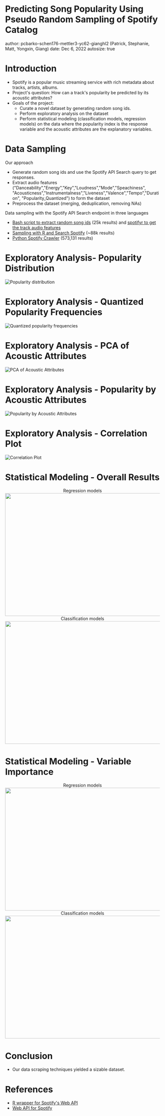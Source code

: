 Predicting Song Popularity Using Pseudo Random Sampling of Spotify Catalog
========================================================
author: pcbarko-schen176-mettler3-yc62-gianghl2 (Patrick, Stephanie, Matt, Yongxin, Giang)
date: Dec 6, 2022
autosize: true


Introduction
========================================================
- Spotify is a popular music streaming service with rich metadata about tracks, artists, albums.
- Project's question: How can a track's popularity be predicted by its acoustic attributes?
- Goals of the project:
  + Curate a novel dataset by generating random song ids.
  + Perform exploratory analysis on the dataset
  + Perform statistical modeling (classification models, regression models) on the data where the popularity index is the
  response variable and the acoustic attributes are the explanatory variables.


Data Sampling
========================================================
Our approach
- Generate random song ids and use the Spotify API Search query to get responses.
- Extract audio features ("Danceability","Energy","Key","Loudness","Mode","Speachiness",
"Acousticness","Instrumentalness","Liveness","Valence","Tempo","Duration",
"Popularity_Quantized") to form the dataset
- Preprocess the dataset (merging, deduplication, removing NAs)

Data sampling with the Spotify API Search endpoint in three languages
- [Bash script to extract random song ids](https://github.com/illinois-stat447/fa22-prj-pcbarko-schen176--mettler3-yc62-gianghl2/blob/main/Old_Analysis/spotify_scraping.sh) (25k results) and [spotifyr to get the track audio features](https://github.com/illinois-stat447/fa22-prj-pcbarko-schen176--mettler3-yc62-gianghl2/blob/main/Old_Analysis/track_features_25k.R)
- [Sampling with R and Search Spotify](https://github.com/illinois-stat447/fa22-prj-pcbarko-schen176--mettler3-yc62-gianghl2/blob/main/Old_Analysis/Sampling_Using_SearchSpotify.R) (~88k results)
- [Python Spotify Crawler](https://github.com/illinois-stat447/fa22-prj-pcbarko-schen176--mettler3-yc62-gianghl2/blob/main/Old_Analysis/Use%20Python%20to%20get%20Spotify%20Data) (573,131 results)

Exploratory Analysis- Popularity Distribution
========================================================
![Popularity distribution](https://raw.githubusercontent.com/illinois-stat447/fa22-prj-pcbarko-schen176--mettler3-yc62-gianghl2/main/Final_Project/Descriptive%20Plots/image001.png)

Exploratory Analysis - Quantized Popularity Frequencies
========================================================
![Quantized popularity frequencies](https://raw.githubusercontent.com/illinois-stat447/fa22-prj-pcbarko-schen176--mettler3-yc62-gianghl2/main/Final_Project/Descriptive%20Plots/image002.png)

Exploratory Analysis - PCA of Acoustic Attributes
========================================================
![PCA of Acoustic Attributes](https://raw.githubusercontent.com/illinois-stat447/fa22-prj-pcbarko-schen176--mettler3-yc62-gianghl2/main/Final_Project/Descriptive%20Plots/image003.png)

Exploratory Analysis - Popularity by Acoustic Attributes
========================================================
![Popularity by Acoustic Attributes](https://raw.githubusercontent.com/illinois-stat447/fa22-prj-pcbarko-schen176--mettler3-yc62-gianghl2/main/Final_Project/Descriptive%20Plots/image004.png)

Exploratory Analysis - Correlation Plot
========================================================
![Correlation Plot](https://raw.githubusercontent.com/illinois-stat447/fa22-prj-pcbarko-schen176--mettler3-yc62-gianghl2/main/Final_Project/Descriptive%20Plots/image005.png)


Statistical Modeling - Overall Results
========================================================

<div align="center"> Regression models </div>
<div align="center">
<img src="https://raw.githubusercontent.com/illinois-stat447/fa22-prj-pcbarko-schen176--mettler3-yc62-gianghl2/main/Final_Project/reg_summary.png" width=600 height=400>
</div>

<div align="center"> Classification models </div>
<div align="center">
<img src="https://raw.githubusercontent.com/illinois-stat447/fa22-prj-pcbarko-schen176--mettler3-yc62-gianghl2/main/Final_Project/cl_summary.png" width=600 height=400>
</div>


Statistical Modeling - Variable Importance
========================================================
<div align="center"> Regression models </div>
<div align="center">
<img src="https://raw.githubusercontent.com/illinois-stat447/fa22-prj-pcbarko-schen176--mettler3-yc62-gianghl2/main/Final_Project/rf_reg_varimp.png" width=600 height=400>
</div>

<div align="center"> Classification models </div>
<div align="center">
<img src="https://raw.githubusercontent.com/illinois-stat447/fa22-prj-pcbarko-schen176--mettler3-yc62-gianghl2/main/Final_Project/rf_cl_varimp.png" width=600 height=400>
</div>

Conclusion
========================================================
- Our data scraping techniques yielded a sizable dataset.

References
========================================================
- [R wrapper for Spotify's Web API](https://github.com/charlie86/spotifyr)
- [Web API for Spotify](https://developer.spotify.com/documentation/web-api/)
